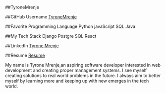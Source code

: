 
##TyroneMrenje

##GitHub Username
[TyroneMrenje](https://github.com/TyroneMrenje)

##Favorite Programming Language
Python
javaScript
SQL
Java

##My Tech Stack
Django
Postgre SQL
React



##LinkedIn
[Tyrone Mrenje](https://www.linkedin.com/in/tyrone-mrenje-35314)

##Resume
[Resume](https://docs.google.com/document/d/1AF1sUrN50JYs2Gti9AJm7INs5HGO3NfnIqlWmfkqFhU/edit?usp=sharing)

 My name is Tyrone Mrenje,an aspiring software developer interested in web development and creating proper management systems. I see myself creating solutions to real world problems in the future. I always aim to better myself by learning more and keeping up with new emerges in the tech world.

